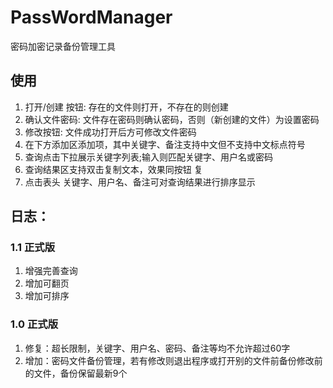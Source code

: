 # PassWordManager
密码加密记录备份管理工具

## 使用
1. 打开/创建 按钮: 存在的文件则打开，不存在的则创建
2. 确认文件密码: 文件存在密码则确认密码，否则（新创建的文件）为设置密码
3. 修改按钮: 文件成功打开后方可修改文件密码
4. 在下方添加区添加项，其中关键字、备注支持中文但不支持中文标点符号
5. 查询点击下拉展示关键字列表;输入则匹配关键字、用户名或密码
6. 查询结果区支持双击复制文本，效果同按钮 复
7. 点击表头 关键字、用户名、备注可对查询结果进行排序显示

## 日志：
### 1.1 正式版
1.  增强完善查询
2.  增加可翻页
3.  增加可排序
### 1.0 正式版
1. 修复：超长限制，关键字、用户名、密码、备注等均不允许超过60字
2. 增加：密码文件备份管理，若有修改则退出程序或打开别的文件前备份修改前的文件，备份保留最新9个
